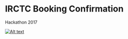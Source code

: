 # IRCTC Booking Confirmation
Hackathon 2017

[![Alt text](https://raw.githubusercontent.com/vmudigal/irctc-booking/master/images/youtube.png)](https://www.youtube.com/watch?v=yVZOzJ6kyEY)
